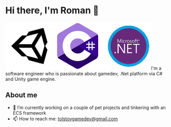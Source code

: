 # Hi there, I'm Roman 👋
<img src="rotating_icons.gif">
I'm a software engineer who is passionate about gamedev, .Net platform via C# and Unity game engine.

## About me
- 🔭 I’m currently working on a couple of pet projects and tinkering with an ECS framework
- 📫 How to reach me: tolstovgamedev@gmail.com
<!--
**roman-tolstov/roman-tolstov** is a ✨ _special_ ✨ repository because its `README.md` (this file) appears on your GitHub profile.

Here are some ideas to get you started:

- 🔭 I’m currently working on ...
- 🌱 I’m currently learning ...
- 👯 I’m looking to collaborate on ...
- 🤔 I’m looking for help with ...
- 💬 Ask me about ...
- 📫 How to reach me: ...
- 😄 Pronouns: ...
- ⚡ Fun fact: ...
-->
